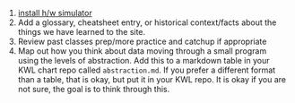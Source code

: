 1. [install h/w simulator](https://www.nand2tetris.org/software)
1. Add a glossary, cheatsheet entry, or historical context/facts about the things we have learned to the site.
1. Review past classes prep/more practice and catchup if appropriate
1. Map out how you think about data moving through a small program using the levels of abstraction. Add this to a markdown table in your KWL chart repo called `abstraction.md`. If you prefer a different format than a table, that is okay, but put it in your KWL repo. It is okay if you are not sure, the goal is to think through this.
